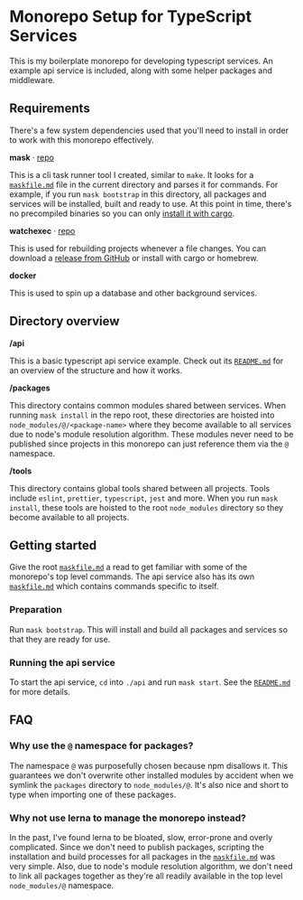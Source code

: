 # Monorepo Setup for TypeScript Services

This is my boilerplate monorepo for developing typescript services. An example api service is included, along with some helper packages and middleware.





## Requirements

There's a few system dependencies used that you'll need to install in order to work with this monorepo effectively.

**mask** · [repo](https://github.com/jakedeichert/mask)

This is a cli task runner tool I created, similar to `make`. It looks for a [`maskfile.md`](./maskfile.md) file in the current directory and parses it for commands. For example, if you run `mask bootstrap` in this directory, all packages and services will be installed, built and ready to use. At this point in time, there's no precompiled binaries so you can only [install it with cargo](https://github.com/jakedeichert/mask#getting-started).

**watchexec** · [repo](https://github.com/watchexec/watchexec)

This is used for rebuilding projects whenever a file changes. You can download a [release from GitHub](https://github.com/watchexec/watchexec/releases) or install with cargo or homebrew.

**docker**

This is used to spin up a database and other background services.





## Directory overview

**/api**

This is a basic typescript api service example. Check out its [`README.md`](./api/README.md) for an overview of the structure and how it works.

**/packages**

This directory contains common modules shared between services. When running `mask install` in the repo root, these directories are hoisted into `node_modules/@/<package-name>` where they become available to all services due to node's module resolution algorithm. These modules never need to be published since projects in this monorepo can just reference them via the `@` namespace.

**/tools**

This directory contains global tools shared between all projects. Tools include `eslint`, `prettier`, `typescript`, `jest` and more. When you run `mask install`, these tools are hoisted to the root `node_modules` directory so they become available to all projects.





## Getting started

Give the root [`maskfile.md`](./maskfile.md) a read to get familiar with some of the monorepo's top level commands. The api service also has its own [`maskfile.md`](./api/maskfile.md) which contains commands specific to itself.

### Preparation

Run `mask bootstrap`. This will install and build all packages and services so that they are ready for use.

### Running the api service

To start the api service, `cd` into `./api` and run `mask start`. See the [`README.md`](./api/README.md) for more details.





## FAQ

### Why use the `@` namespace for packages?

The namespace `@` was purposefully chosen because npm disallows it. This guarantees we don't overwrite other installed modules by accident when we symlink the `packages` directory to `node_modules/@`. It's also nice and short to type when importing one of these packages.

### Why not use lerna to manage the monorepo instead?

In the past, I've found lerna to be bloated, slow, error-prone and overly complicated. Since we don't need to publish packages, scripting the installation and build processes for all packages in the [`maskfile.md`](./maskfile.md) was very simple. Also, due to node's module resolution algorithm, we don't need to link all packages together as they're all readily available in the top level `node_modules/@` namespace.

